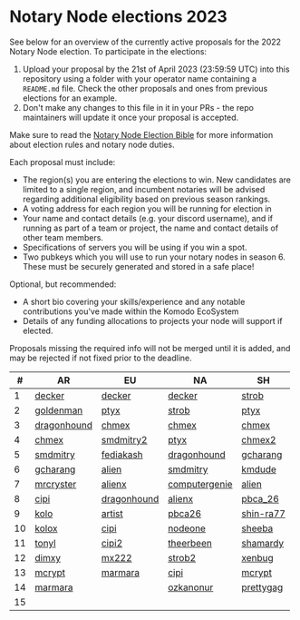 # Notary Node elections 2023

See below for an overview of the currently active proposals for the 2022 Notary Node election.
To participate in the elections:

1. Upload your proposal by the 21st of April 2023 (23:59:59 UTC) into this repository using a folder with your operator name containing a `README.md` file. Check the other proposals and ones from previous elections for an example.
2. Don't make any changes to this file in it in your PRs - the repo maintainers will update it once your proposal is accepted.

Make sure to read the [Notary Node Election Bible](https://github.com/KomodoPlatform/dPoW/blob/dev/doc/bible.md) for more information about election rules and notary node duties.

Each proposal must include:
- The region(s) you are entering the elections to win. New candidates are limited to a single region, and incumbent notaries will be advised regarding additional eligibility based on previous season rankings.
- A voting address for each region you will be running for election in
- Your name and contact details (e.g. your discord username), and if running as part of a team or project, the name and contact details of other team members. 
- Specifications of servers you will be using if you win a spot.
- Two pubkeys which you will use to run your notary nodes in season 6. These must be securely generated and stored in a safe place!

Optional, but recommended:
- A short bio covering your skills/experience and any notable contributions you've made within the Komodo EcoSystem
- Details of any funding allocations to projects your node will support if elected.

Proposals missing the required info will not be merged until it is added, and may be rejected if not fixed prior to the deadline.



| #  | AR                                                                    |  EU                                                                   | NA                                                               | SH                                                             |
| -- | --------------------------------------------------------------------- | ----------------------------------------------------------------------|------------------------------------------------------------------| ---------------------------------------------------------------|
| 1  | [decker](decker/README.md "RB4ddQGvuQBPfpw6dcefF8AFZekVJc9tem")       | [decker](decker/README.md "RKjE9R2FLLmEUm7DKQ714ehMqSE7qdT3rv")       | [decker](decker/README.md "RELzVBrc9WtrJxtNihWKfEVXVhj72dBAoQ")  | [strob](strob/README.md "RStrobSH68ke1eFmxNehVuJczTEpFX3C4f")  |
| 2  | [goldenman](goldenman/README.md "RRfaF1s266XULS8HsF1kCFcfLASCCgEdSN") | [ptyx](ptyx/README.md "RUHbExoy17yC3ig146D1xuKTi2EdJdHoSH")           | [strob](strob/README.md "RStrobNmEspEAgB8Jtt6ncK8tCWcGm77na")    | [ptyx](ptyx/README.md "RJajXoXCioyt3cxwRc2XD4qw1xUTKGShjX")    |
| 3  | [dragonhound](dragonhound/README.md "RKpigLeT5rgXy31yubpgWcJ91i1TZbZg5h") | [chmex](chmex/README.md "RTVKa9Dqa1bfzLDCSUo5zmfHFZBZyr3ftW")     | [chmex](chmex/README.md "RMKfy7zjSvvKgC7tQReYrRSFfEFFGkZkFc")    | [chmex](chmex/README.md "RQxfyScivdSERChE2vYT9oFA7dWQzzPR4K")  |
| 4  | [chmex](chmex/README.md "RDLQrPQPDK3W3L6EdGGXstyNNYFT8fVLqH")         | [smdmitry2](smdmitry/README.md "RSMDNNEUvCRii6ebwJJRt2D1zucW4Sf5M9")  | [ptyx](ptyx/README.md "RHZAnQxv6tGajPppWywpkP5W8JXQR3QEvi")      | [chmex2](chmex/README.md "RYJV8pCtv4wtsvwFhLm1tn7hW3KDv9gcjR") |
| 5  | [smdmitry](smdmitry/README.md "RSMDSHtX6f26fsi9dPY4WdCoF9zJygYLoE")   | [fediakash](fediakash/README.md "RJvm1a6SoGfjS6WDobLTPJEjHrAFHv7md1") | [dragonhound](dragonhound/README.md "RT3PBi6wBLvUySxtykehejsVTLKgCEwbzu") | [gcharang](gcharang/README.md "RTWgfK47pbhyHWcqEMQUyEK6dtf7VpBYYB")   |
| 6  | [gcharang](gcharang/README.md "RUbzhiGcGNeY2Nffi3NfH4pfjcjmhRcAiv")   | [alien](alien/README.md "RJLHaPxyj26J7tEq3twBbELhSBhKKtur58")         | [smdmitry](smdmitry/README.md "RSMDNAqCKFZKyVAbr1Bm3qh3mcB13E6rzU")       | [kmdude](kmdude/README.md "RKUz1GrTmY7B6FGUtM4LSywBRM9RQco3zE")       |
| 7  | [mrcryster](mrcryster/README.md "RBrgAEXWTDQ4Vi5oEG2JfDB1rjG2jQwi9j") | [alienx](alien/README.md "RENN26kwEn8EemrMQBiWy7d1pquP2TxqhH")    | [computergenie](computergenie/README.md "RComputerGenieForNotaryNode2wnZhnX") | [alien](alien/README.md "RSSHE5ek7JWbAUuByYXt25VJZSE6dH6R5R")         |
| 8  | [cipi](cipi/README.md "RE1NaK7Bp5Xy127nbFLmu4QVxPPnQkoe4h")           | [dragonhound](dragonhound/README.md "RTj2SYWR7AM5fGN1RHSatpnmHSwyNsvz1p") | [alienx](alien/README.md "RANNhna6cLTUxV13jgM3eb52XzLbTHUPhf")        | [pbca_26](pbca_26/README.md "RDFx92kdrjg2hMdyYXZY58c2EChF5zA2sb")     |
| 9  | [kolo](kolo/README.md "RKCXF7EYaAJHmiyDKmubhQ88dYc7CbTZxx")           | [artist](artistahmed/README.md "RWRJ71K8CaBqkftHegSKiGu3koYn9s31dq")  | [pbca26](pbca26/README.md "RSKESo2oSPgaHwqn6Jt5fEEktRGFbWANKQ")           | [shin-ra77](shin-ra77/README.md "R9hH4fEW9Xy8kxSQF7GQQKJ3SDy1Qy3auQ") |
| 10 | [kolox](kolo/README.md "RPFUCG4nE5EfR41P4rcYmMbKgxmu9Ex8kX")          | [cipi](cipi/README.md "RTMSZ28BvFvy9eGE8FTSstX1APXMXimXdN")           | [nodeone](nodeone/README.md "RNjeQcneBWgkPFk1stynJWN9gnNLpgBzud")         | [sheeba](sheeba/README.md "RR7CECKj4aT7BC7Exq6a5AteVoPRyHEFyx")   |
| 11 | [tonyl](tonyl/README.md "RLpHDdR1Ez3YyLY1QVbsKxuPNn8eeLR47z")         | [cipi2](cipi/README.md "RM4YM5gPfP3ooueQxSpyv5cL7hp6xpaBik")          | [theerbeen](theerbeen/README.md "RXbwWvgd3RoMVmxwvHqBMDPTt33CxN6nzP") | [shamardy](shamardy/README.md "RRqTDgBX3hhKh4JdYFzTcmxegA5n7GQeW7")   | 
| 12 | [dimxy](dimxy/README.md "RSmGPk9KjoK8rGeAGKPkBxA8XSBQ3RinJ7")         | [mx222](mx222/README.md "RAGTPcaNh3DRmsckA1ugSJZdo64jXGn8jo")         | [strob2](strob/README.md "RStrobARDwHKBDntCa2Ko6oi91n4YMpgSB")        | [xenbug](xen/README.md "RSukahoT7BDPNmhWF3ZLHetBUpbRoaaFzq")          |
| 13 | [mcrypt](mcrypt/README.md "RT6ftBsPBPCwErGSti35hLJuzWLEyH3RK4")       | [marmara](MarmaraChain/README.md "RYa7pC7dNLejeu5q2Kst7Mef1VBTEoqiMD")| [cipi](cipi/README.md "RGayMoe7ptHwmAfVcDsZPnrxM4EsW1REMy")           | [mcrypt](mcrypt/README.md "RKPfsdqTYXLPpW2XXbx5kExoT7JUs2pijG")       |
| 14 | [marmara](MarmaraChain/README.md "RPZYurYawfnRLdsLqHzf79KJuNicTJVVfV")|                                                                       | [ozkanonur](ozkanonur/README.md "RSP8FSK2fcgmRjEhjRJg7nJ9uaxNwsmWBx") | [prettygag](prettygag/README.md "RNBBQDQQJtucpMUa6FKhz17XfTvXzbeWAy") |
| 15 |                                                                       |                                                                       |                                                                       |                                  |
